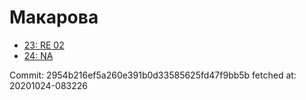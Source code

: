 # Макарова
- [23: RE 02](23.md)
- [24: NA](24.md)

Commit: 2954b216ef5a260e391b0d33585625fd47f9bb5b
 fetched at: 20201024-083226
